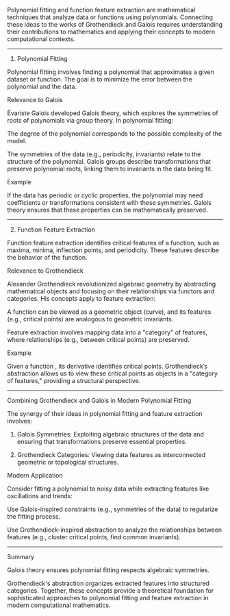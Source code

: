 Polynomial fitting and function feature extraction are mathematical techniques that analyze data or functions using polynomials. Connecting these ideas to the works of Grothendieck and Galois requires understanding their contributions to mathematics and applying their concepts to modern computational contexts.


---

1. Polynomial Fitting

Polynomial fitting involves finding a polynomial  that approximates a given dataset or function. The goal is to minimize the error between the polynomial and the data.

Relevance to Galois

Évariste Galois developed Galois theory, which explores the symmetries of roots of polynomials via group theory. In polynomial fitting:

The degree of the polynomial corresponds to the possible complexity of the model.

The symmetries of the data (e.g., periodicity, invariants) relate to the structure of the polynomial. Galois groups describe transformations that preserve polynomial roots, linking them to invariants in the data being fit.


Example

If the data has periodic or cyclic properties, the polynomial may need coefficients or transformations consistent with these symmetries. Galois theory ensures that these properties can be mathematically preserved.


---

2. Function Feature Extraction

Function feature extraction identifies critical features of a function, such as maxima, minima, inflection points, and periodicity. These features describe the behavior of the function.

Relevance to Grothendieck

Alexander Grothendieck revolutionized algebraic geometry by abstracting mathematical objects and focusing on their relationships via functors and categories. His concepts apply to feature extraction:

A function can be viewed as a geometric object (curve), and its features (e.g., critical points) are analogous to geometric invariants.

Feature extraction involves mapping data into a "category" of features, where relationships (e.g., between critical points) are preserved.


Example

Given a function , its derivative  identifies critical points. Grothendieck’s abstraction allows us to view these critical points as objects in a "category of features," providing a structural perspective.


---

Combining Grothendieck and Galois in Modern Polynomial Fitting

The synergy of their ideas in polynomial fitting and feature extraction involves:

1. Galois Symmetries: Exploiting algebraic structures of the data and ensuring that transformations preserve essential properties.


2. Grothendieck Categories: Viewing data features as interconnected geometric or topological structures.



Modern Application

Consider fitting a polynomial to noisy data while extracting features like oscillations and trends:

Use Galois-inspired constraints (e.g., symmetries of the data) to regularize the fitting process.

Use Grothendieck-inspired abstraction to analyze the relationships between features (e.g., cluster critical points, find common invariants).



---

Summary

Galois theory ensures polynomial fitting respects algebraic symmetries.

Grothendieck's abstraction organizes extracted features into structured categories. Together, these concepts provide a theoretical foundation for sophisticated approaches to polynomial fitting and feature extraction in modern computational mathematics.


